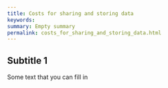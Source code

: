 ```yaml
---
title: Costs for sharing and storing data
keywords:
summary: Empty summary
permalink: costs_for_sharing_and_storing_data.html
---
```


## Subtitle 1

Some text that you can fill in